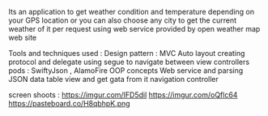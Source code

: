 Its an application to get weather condition and temperature depending on your GPS location or you can also choose any city to get the current weather of it per request using web service provided by open weather map web site





Tools and techniques used :
Design pattern : 
MVC
Auto layout
creating protocol and delegate
using segue to navigate between view controllers 
pods : SwiftyJson , AlamoFire
OOP concepts
Web service and parsing JSON data
table view and get gata from it
navigation controller



screen shoots : 
https://imgur.com/IFD5dil
https://imgur.com/oQflc64
https://pasteboard.co/H8qbhpK.png
